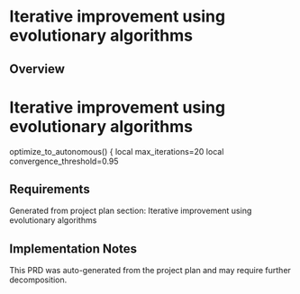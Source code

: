 # Iterative improvement using evolutionary algorithms

## Overview

# Iterative improvement using evolutionary algorithms
optimize_to_autonomous() {
    local max_iterations=20
    local convergence_threshold=0.95

## Requirements

Generated from project plan section: Iterative improvement using evolutionary algorithms

## Implementation Notes

This PRD was auto-generated from the project plan and may require further decomposition.

